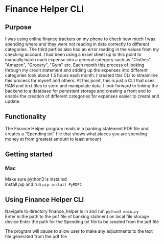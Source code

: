 # Finance Helper CLI
## Purpose
I was using online finance trackers on my phone to check how much I was spending where and they were not reading in data correctly to different categories.
The third parties also had an error reading in the values from my checking account. I had been using a excel sheet up to this point to manually batch each expense 
into a general category such as "Clothes", "Amazon", "Grocery", "Gym" etc. Each month this process of looking through my credit statement and adding up the expenses into 
different categories took about 1.5 hours each month. I created this CLI to streamline this process for myself and others. At this point, this is just a CLI that uses RAM and 
text files to store and manipulate data. I look forward to linking the backend to a database for persistent storage and
creating a front end to enable the creation of different categories for expenses easier to create and update. 

## Functionality
The Finance Helper program reads in a banking statement PDF file and creates a "Spending.txt" file that shows what places 
you are spending money at from greatest amount to least amount

## Getting started 
### Mac
Make sure python3 is installed  
Install pip and run `pip install PyPDF2`  

## Using Finance Helper CLI
Navigate to directory finance_helper is in and run `python3 main.py`   
Enter in the path to the pdf file of banking statment on local file storage device
Enter the path for the Spending.txt file to be created from the pdf file

The program will pause to allow user to make any adjustments to the text file generated from the pdf file 
